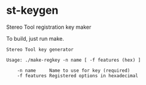 # st-keygen
Stereo Tool registration key maker

To build, just run make.

```
Stereo Tool key generator

Usage: ./make-regkey -n name [ -f features (hex) ]

	-n name		Name to use for key (required)
	-f features	Registered options in hexadecimal

```

